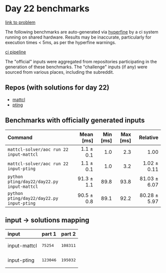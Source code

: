 # Day 22 benchmarks

[link to problem](http://adventofcode.com/2022/day/22)

The following benchmarks are auto-generated via [hyperfine](https://github.com/sharkdp/hyperfine) by a ci system running on shared hardware. Results may be inaccurate, particularly for execution times < 5ms, as per the hyperfine warnings.

[ci pipeline](http://ci.papercode.net:8080/teams/aoc2022/pipelines/aoc-compare-2022)

The "official" inputs were aggregated from repositories participating in the generation of these benchmarks. The "challenge" inputs (if any) were sourced from various places, including the subreddit.

## Repos (with solutions for day 22)


- [mattcl](https://github.com/mattcl/aoc2022)
- [pting](https://github.com/pting/aoc2022)

## Benchmarks with officially generated inputs
| Command | Mean [ms] | Min [ms] | Max [ms] | Relative |
|:---|---:|---:|---:|---:|
| `mattcl-solver/aoc run 22 input-mattcl` | 1.1 ± 0.1 | 1.0 | 2.3 | 1.00 |
| `mattcl-solver/aoc run 22 input-pting` | 1.1 ± 0.1 | 1.0 | 3.2 | 1.02 ± 0.11 |
| `python pting/day22/day22.py input-mattcl` | 91.3 ± 1.1 | 89.8 | 93.8 | 81.03 ± 6.07 |
| `python pting/day22/day22.py input-pting` | 90.5 ± 0.8 | 89.1 | 92.2 | 80.28 ± 5.97 |

## input -> solutions mapping
|input|part 1|part 2|
|:---|:---|:---|
|input-mattcl|<pre>75254</pre>|<pre>108311</pre>|
|input-pting|<pre>123046</pre>|<pre>195032</pre>|
